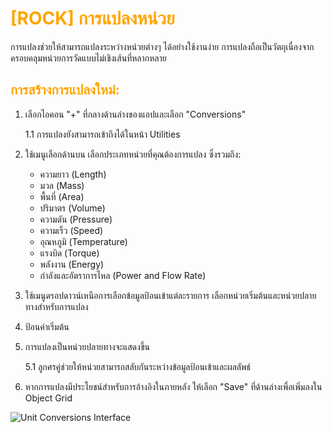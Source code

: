 # <span style="color: orange">[ROCK] การแปลงหน่วย</span>

การแปลงช่วยให้สามารถแปลงระหว่างหน่วยต่างๆ ได้อย่างใช้งานง่าย การแปลงถือเป็นวัตถุเนื่องจากครอบคลุมหน่วยการวัดแบบไม่เชิงเส้นที่หลากหลาย

## <span style="color: orange">การสร้างการแปลงใหม่:</span>

1. เลือกไอคอน "+" ที่กลางด้านล่างของแอปและเลือก "Conversions"

   1.1 การแปลงยังสามารถเข้าถึงได้ในหน้า Utilities

2. ใช้เมนูเลือกด้านบน เลือกประเภทหน่วยที่คุณต้องการแปลง ซึ่งรวมถึง:

   - ความยาว (Length)
   - มวล (Mass)
   - พื้นที่ (Area)
   - ปริมาตร (Volume)
   - ความดัน (Pressure)
   - ความเร็ว (Speed)
   - อุณหภูมิ (Temperature)
   - แรงบิด (Torque)
   - พลังงาน (Energy)
   - กำลังและอัตราการไหล (Power and Flow Rate)

3. ใช้เมนูดรอปดาวน์เหนือการเลือกข้อมูลป้อนเข้าแต่ละรายการ เลือกหน่วยเริ่มต้นและหน่วยปลายทางสำหรับการแปลง

4. ป้อนค่าเริ่มต้น

5. การแปลงเป็นหน่วยปลายทางจะแสดงขึ้น

   5.1 ลูกศรคู่ช่วยให้หน่วยสามารถสลับกันระหว่างข้อมูลป้อนเข้าและผลลัพธ์

6. หากการแปลงมีประโยชน์สำหรับการอ้างอิงในภายหลัง ให้เลือก "Save" ที่ด้านล่างเพื่อเพิ่มลงใน Object Grid

![Unit Conversions Interface](https://support.reekon.tools/hc/article_attachments/32339136426644)

